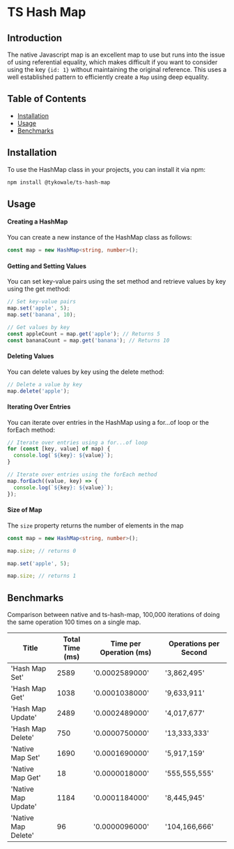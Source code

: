 # TS Hash Map

## Introduction

The native Javascript map is an excellent map to use but runs into the issue of using referential equality, which makes
difficult if you want to consider using the key `{id: 1}` without maintaining the original reference. This uses a well
established pattern to efficiently create a `Map` using deep equality.

## Table of Contents

- [Installation](#installation)
- [Usage](#usage)
- [Benchmarks](#benchmark)

## Installation

To use the HashMap class in your projects, you can install it via npm:
```bash
npm install @tykowale/ts-hash-map
```

## Usage

#### Creating a HashMap

You can create a new instance of the HashMap class as follows:

```ts
const map = new HashMap<string, number>();
```

#### Getting and Setting Values

You can set key-value pairs using the set method and retrieve values by key using the get method:

```ts
// Set key-value pairs
map.set('apple', 5);
map.set('banana', 10);

// Get values by key
const appleCount = map.get('apple'); // Returns 5
const bananaCount = map.get('banana'); // Returns 10
```

#### Deleting Values

You can delete values by key using the delete method:

```ts
// Delete a value by key
map.delete('apple');
```

#### Iterating Over Entries

You can iterate over entries in the HashMap using a for...of loop or the forEach method:

```ts
// Iterate over entries using a for...of loop
for (const [key, value] of map) {
  console.log(`${key}: ${value}`);
}

// Iterate over entries using the forEach method
map.forEach((value, key) => {
  console.log(`${key}: ${value}`);
});
```

#### Size of Map

The `size` property returns the number of elements in the map

```ts
const map = new HashMap<string, number>();

map.size; // returns 0

map.set('apple', 5);

map.size; // returns 1
```

## Benchmarks

Comparison between native and ts-hash-map, 100,000 iterations of doing the same operation 100 times on a single map. 

|       Title        | Total Time (ms) | Time per Operation (ms) | Operations per Second |
|-------------------|-----------------|-------------------------|-----------------------|
|   'Hash Map Set'  |      2589       |      '0.0002589000'     |       '3,862,495'     |
|   'Hash Map Get'  |      1038       |      '0.0001038000'     |       '9,633,911'     |
| 'Hash Map Update' |      2489       |      '0.0002489000'     |       '4,017,677'     |
| 'Hash Map Delete' |      750       |      '0.0000750000'     |       '13,333,333'     |
|  'Native Map Set' |      1690       |      '0.0001690000'     |       '5,917,159'     |
|  'Native Map Get' |       18        |      '0.0000018000'     |     '555,555,555'     |
|'Native Map Update'|      1184       |      '0.0001184000'     |       '8,445,945'     |
|'Native Map Delete'|       96        |      '0.0000096000'     |     '104,166,666'     |
